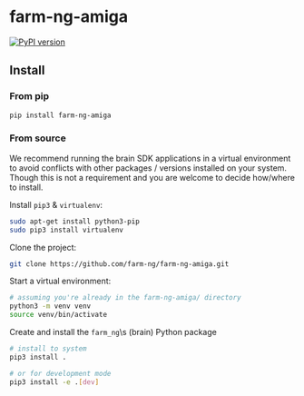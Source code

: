 # farm-ng-amiga

[![PyPI version](https://badge.fury.io/py/farm-ng-amiga.svg)](https://pypi.org/project/farm-ng-amiga)

## Install

### From pip

```bash
pip install farm-ng-amiga
```

### From source

We recommend running the brain SDK applications in a virtual environment to avoid conflicts with other packages / versions installed on your system.
Though this is not a requirement and you are welcome to decide how/where to install.

Install `pip3` & `virtualenv`:

```bash
sudo apt-get install python3-pip
sudo pip3 install virtualenv
```

Clone the project:

```bash
git clone https://github.com/farm-ng/farm-ng-amiga.git
```

Start a virtual environment:

```bash
# assuming you're already in the farm-ng-amiga/ directory
python3 -m venv venv
source venv/bin/activate
```

Create and install the ``farm_ng``\s (brain) Python package

```bash
# install to system
pip3 install .
```

```bash
# or for development mode
pip3 install -e .[dev]
```
